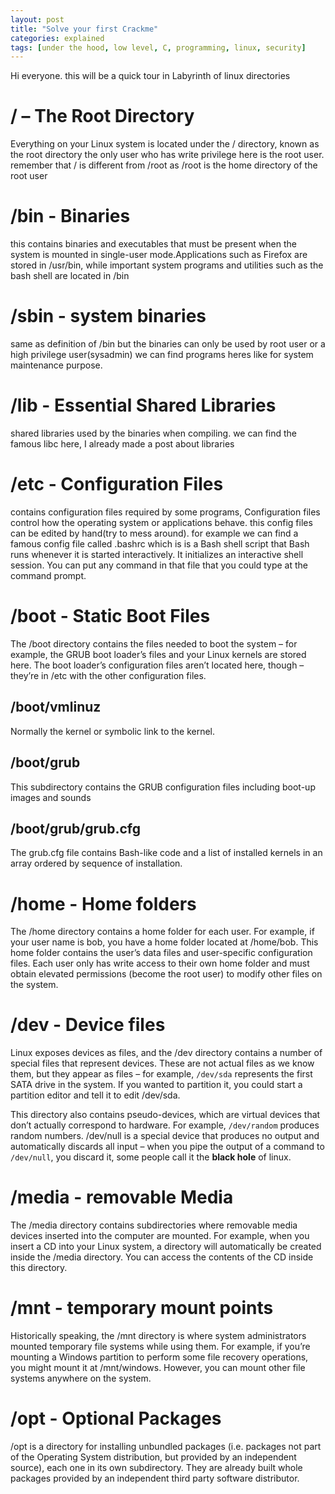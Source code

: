 ```yaml
---
layout: post
title: "Solve your first Crackme"
categories: explained
tags: [under the hood, low level, C, programming, linux, security]
---
```


Hi everyone. this will be a quick tour in Labyrinth of linux directories

# / – The Root Directory

Everything on your Linux system is located under the / directory, known as the root directory the only user who has write privilege here is the root user. remember that / is different from /root as /root is the home directory of the root user

# /bin - Binaries

this contains binaries and executables that must be present when the system is mounted in single-user mode.Applications such as Firefox are stored in /usr/bin, while important system programs and utilities such as the bash shell are located in /bin

# /sbin - system binaries

same as definition of /bin but the binaries can only be used by root user or a high privilege user(sysadmin) we can find programs heres like for system maintenance purpose.

# /lib - Essential Shared Libraries

shared libraries used by the binaries when compiling. we can find the famous libc here, I already made a post about libraries

# /etc - Configuration Files

contains configuration files required by some programs, Configuration files control how the operating system or applications behave. this config files can be edited by hand(try to mess around).
for example we can find a famous config file called .bashrc which is is a Bash shell script that Bash runs whenever it is started interactively. It initializes an interactive shell session. You can put any command in that file that you could type at the command prompt.

# /boot - Static Boot Files

The /boot directory contains the files needed to boot the system – for example, the GRUB boot loader’s files and your Linux kernels are stored here. The boot loader’s configuration files aren’t located here, though – they’re in /etc with the other configuration files.

## /boot/vmlinuz

Normally the kernel or symbolic link to the kernel.

## /boot/grub

This subdirectory contains the GRUB configuration files including boot-up images and sounds

## /boot/grub/grub.cfg

The grub.cfg file contains Bash-like code and a list of installed kernels in an array ordered by sequence of installation.

# /home - Home folders

The /home directory contains a home folder for each user. For example, if your user name is bob, you have a home folder located at /home/bob. This home folder contains the user’s data files and user-specific configuration files. Each user only has write access to their own home folder and must obtain elevated permissions (become the root user) to modify other files on the system.

# /dev - Device files

Linux exposes devices as files, and the /dev directory contains a number of special files that represent devices. These are not actual files as we know them, but they appear as files – for example, ```/dev/sda``` represents the first SATA drive in the system. If you wanted to partition it, you could start a partition editor and tell it to edit /dev/sda.

This directory also contains pseudo-devices, which are virtual devices that don’t actually correspond to hardware. For example, ```/dev/random``` produces random numbers. /dev/null is a special device that produces no output and automatically discards all input – when you pipe the output of a command to ```/dev/null```, you discard it, some people call it the **black hole** of linux.

# /media - removable Media

The /media directory contains subdirectories where removable media devices inserted into the computer are mounted. For example, when you insert a CD into your Linux system, a directory will automatically be created inside the /media directory. You can access the contents of the CD inside this directory.

# /mnt - temporary mount points

Historically speaking, the /mnt directory is where system administrators mounted temporary file systems while using them. For example, if you’re mounting a Windows partition to perform some file recovery operations, you might mount it at /mnt/windows. However, you can mount other file systems anywhere on the system.

# /opt - Optional Packages

/opt is a directory for installing unbundled packages (i.e. packages not part of the Operating System distribution, but provided by an independent source), each one in its own subdirectory. They are already built whole packages provided by an independent third party software distributor.










